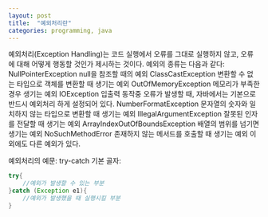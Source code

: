 ```yaml
---
layout: post
title:  "예외처리란"
categories: programming, java
--- 
```

예외처리(Exception Handling)는 코드 실행에서 오류를 그대로 실행하지 않고, 오류에 대해 어떻게 행동할 것인가 제시하는 것이다.
예외의 종류는 다음과 같다:
NullPointerException
null을 참조할 때의 예외
ClassCastException
변환할 수 없는 타입으로 객체를 변환할 때 생기는 예외
OutOfMemoryException
메모리가 부족한 경우 생기는 예외
IOException
입출력 동작중 오류가 발생할 때, 자바에서는 기본으로 반드시 예외처리 하게 설정되어 있다.
NumberFormatException
문자열의 숫자와 일치하지 않는 타입으로 변환할 때 생기는 예외
IllegalArgumentException
잘못된 인자를 전달할 때 생기는 예외
ArrayIndexOutOfBoundsException
배열의 범위를 넘기면 생기는 예외
NoSuchMethodError
존재하지 않는 메서드를 호출할 때 생기는 예외
이외에도 다른 예외가 있다.

예외처리의 예문: try-catch
기본 골자:
```java
try{
    //예외가 발생할 수 있는 부분
}catch (Exception e1){
    //예외가 발생했을 때 실행시킬 부분
}
```